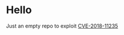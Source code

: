 # Hello

Just an empty repo to exploit <a href="https://pentesterlab.com/exercises/cve-2018-11235/">CVE-2018-11235</a>
